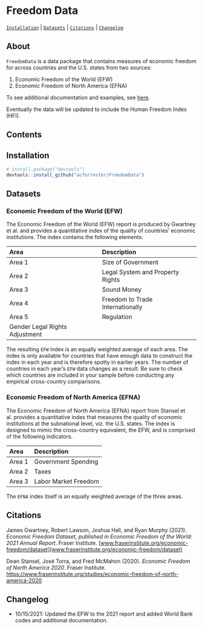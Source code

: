 
# Freedom Data

[`Installation`](#installation) \| [`Datasets`](#datasets) \|
[`Citations`](#citations) \| [`Changelog`](#changelog)

## About

`FreedomData` is a data package that contains measures of economic
freedom for across countries and the U.S. states from two sources:

1.  Economic Freedom of the World (EFW)
2.  Economic Freedom of North America (EFNA)

To see additional documentation and examples, see
[here](docs/index.html).

Eventually the data will be updated to include the Human Freedom Index
(HFI).

## Contents

## Installation

``` r
# install.package("devtools")
devtools::install_github("acforrester/FreedomData")
```

## Datasets

### Economic Freedom of the World (EFW)

The Economic Freedom of the World (EFW) report is produced by Gwartney
et al. and provides a quantitative index of the quality of countries’
economic institutions. The index contains the following elements:

| Area                           | Description                      |
|:-------------------------------|:---------------------------------|
| Area 1                         | Size of Government               |
| Area 2                         | Legal System and Property Rights |
| Area 3                         | Sound Money                      |
| Area 4                         | Freedom to Trade Internationally |
| Area 5                         | Regulation                       |
| Gender Legal Rights Adjustment |                                  |

The resulting `EFW` index is an equally weighted average of each area.
The index is only available for countries that have enough data to
construct the index in each year and is therefore spotty in earlier
years. The number of countries in each year’s `EFW` data changes as a
result. Be sure to check which countries are included in your sample
before conducting any empirical cross-country comparisons.

### Economic Freedom of North America (EFNA)

The Economic Freedom of North America (EFNA) report from Stansel et
al. provides a quantitative index that measures the quality of economic
institutions at the subnational level, viz. the U.S. states. The index
is designed to mimic the cross-country equivalent, the EFW, and is
comprised of the following indicators.

| Area   | Description          |
|:-------|:---------------------|
| Area 1 | Government Spending  |
| Area 2 | Taxes                |
| Area 3 | Labor Market Freedom |

The `EFNA` index itself is an equally weighted average of the three
areas.

## Citations

James Gwartney, Robert Lawson, Joshua Hall, and Ryan Murphy (2021).
*Economic Freedom Dataset, published in Economic Freedom of the World:
2021 Annual Report*. Fraser Institute.
[www.fraserinstitute.org/economic-freedom/dataset](www.fraserinstitute.org/economic-freedom/dataset)

Dean Stansel, José Torra, and Fred McMahon (2020). *Economic Freedom of
North America 2020*. Fraser Institute.
<https://www.fraserinstitute.org/studies/economic-freedom-of-north-america-2020>

## Changelog

-   10/15/2021: Updated the EFW to the 2021 report and added World Bank
    codes and additional documentation.
